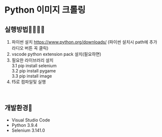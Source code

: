 # Python 이미지 크롤링


## 실행방법👀👀👀👀
1. 파이썬 설치 https://www.python.org/downloads/ (파이썬 설치시 path에 추가 라디오 버튼 꼭 클릭) 
2. vscode python extension pack 설치(필요하면)
3. 필요한 라이브러리 설치 <br>
  3.1 pip install selenium <br>
  3.2 pip install pygame <br>
  3.3 pip install image <br>
4. f5로 컴파일및 실행 
<br>


##  개발환경🌹

- Visual Studio Code
- Python 3.9.4 
- Selenium 3.141.0

<br>








